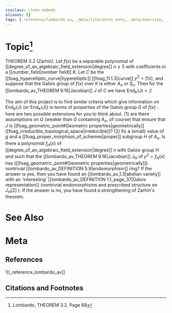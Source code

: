 ```yaml
---
cssclass: clean-embeds
aliases: []
tags: [_reference/lombardo_av, _meta/literature_note, _meta/exercise, _auto/links_added, _meta/TODO/change_title]
---
```

# Topic[^1]
THEOREM 3.2 (Zarhin). Let $f(x)$ be a separable polynomial of [[degree_of_an_algebraic_field_extension|degree]] $n \geq 5$ with coefficients in a [[number_field|number field]] $K .$ Let $C$ be the [[foag_hyperelliptic_curve|hyperelliptic]] [[foag_11.1.3|curve]] $y^{2}=f(x)$, and suppose that the Galois group of $f(x)$ over $K$ is either $A_{n}$ or $S_{n}$. Then for the [[lombardo_av_THEOREM 9.16|Jacobian]] $J$ of $C$ we have $\operatorname{End}_{K}(J)=\mathbb{Z}$

The aim of this project is to find similar criteria which give information on $\operatorname{End}_{K}(J)$ (or $\left.\operatorname{End}_{K}(J)\right)$ in terms of properties of the Galois group $G$ of $f(x)$ : here are two possible extensions for you to think about.
(1) are there assumptions on $G$ (weaker than $G$ containing $A_{n}$, of course) that ensure that $J$ is [[foag_geometric_point#Geometric properties|geometrically]] [[foag_irreducible_topological_space|irreducible]]?
(2) fix a (small) value of $g$ and a [[foag_proper_morphism_of_schemes|proper]] subgroup $H$ of $A_{n} .$ Is there a polynomial $f_{H}(x)$ of [[degree_of_an_algebraic_field_extension|degree]] $n$ with Galois group $H$ and such that the [[lombardo_av_THEOREM 9.16|Jacobian]] $J_{H}$ of $y^{2}=f_{H}(x)$ has ([[foag_geometric_point#Geometric properties|geometrically]]) nontrivial [[lombardo_av_DEFINITION 5.9|endomorphism]] ring? If the answer is yes, then you have found an [[lombardo_av_1.3|abelian variety]] with an 'interesting' [[lombardo_av_DEFINITION 1.1_page_37|Galois representation]] (nontrivial endomorphisms and prescribed structure on $J_{H}[2]$ ). If the answer is no, you have found a strengthening of Zarhin's theorem.


# See Also

# Meta
## References
![[_reference_lombardo_av]]

## Citations and Footnotes
[^1]: Lombardo, THEOREM 3.2, Page 68
